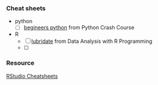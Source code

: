 ### Cheat sheets
- python
  - [ ] [begineers python](https://github.com/lc4695/CheatSheet/blob/main/beginners-python-cheat-sheets.pdf) from Python Crash Course
- R
  - [ ] [lubridate](https://github.com/lc4695/CheatSheet/blob/main/Dates%20and%20times%20with%20lubridate%20Cheat%20Sheet.pdf) from Data Analysis with R Programming
  - [ ] 

### Resource
[RStudio Cheatsheets](https://www.rstudio.com/resources/cheatsheets/)
